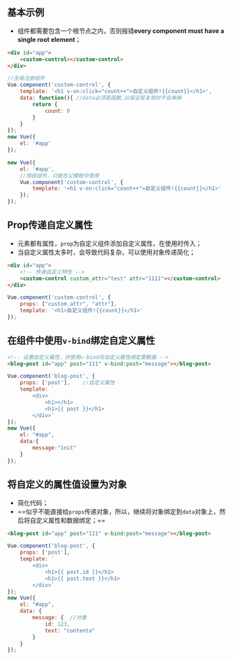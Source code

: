 ## 基本示例

- 组件都需要包含一个根节点之内，否则报错**every component must have a single root element**；

```html
<div id="app">
    <custom-control></custom-control>
</div>
```

```js
//全局注册组件
Vue.component('custom-control', {
	template: '<h1 v-on:click="count++">自定义组件!{{count}}</h1>',
	data: function(){ //data必须是函数,以保证是复用时不会串掉
		return {
			count: 0
		}
	}
});
new Vue({
	el: '#app'
});
```

```js
new Vue({
	el: '#app',
    //局部组件，只能在父模板中使用
	Vue.component('custom-control', {
		template: '<h1 v-on:click="count++">自定义组件!{{count}}</h1>'
	});
});
```

## Prop传递自定义属性

- 元素都有属性，`prop`为自定义组件添加自定义属性，在使用时传入；
- 当自定义属性太多时，会导致代码复杂，可以使用对象传递简化；

```html
<div id="app">
    <!-- 传递自定义特性 -->
    <custom-control custom_attr="test" attr="1111"></custom-control>
</div>
```

```js
Vue.component('custom-control', {
    props: ["custom_attr", "attr"],
	template: '<h1>自定义组件!{{count}}</h1>'
});
```

## 在组件中使用`v-bind`绑定自定义属性

```html
<!-- 设置自定义属性，并使用v-bind将自定义属性绑定要数据 -->
<blog-post id="app" post="111" v-bind:post="message"></blog-post>
```

```js
Vue.component('blog-post', {
	props: ['post'],	//自定义属性
	template: `
		<div>
			<h1></h1>
			<h1>{{ post }}</h1>
		</div>`
});
new Vue({
	el: "#app",
	data:{
		message:"init"
	}
});
```

## 将自定义的属性值设置为对象

- 简化代码；
- ==似乎不能直接给`props`传递对象，所以，继续将对象绑定到`data`对象上，然后将自定义属性和数据绑定；==

```html
<blog-post id="app" post="111" v-bind:post="message"></blog-post>
```

```js
Vue.component('blog-post', {
	props: ['post'],
	template: `
		<div>
    		<h1>{{ post.id }}</h1>
    		<h1>{{ post.text }}</h1>
		</div>`
});
new Vue({
	el: "#app",
	data: {
		message: {	//对象
			id: 123,
			text: "contenta"
		}
	}
});
```

